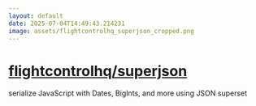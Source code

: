 ```yaml
---
layout: default
date: 2025-07-04T14:49:43.214231
image: assets/flightcontrolhq_superjson_cropped.png
---
```


# [flightcontrolhq/superjson](https://github.com/flightcontrolhq/superjson)

serialize JavaScript with Dates, BigInts, and more using JSON superset
